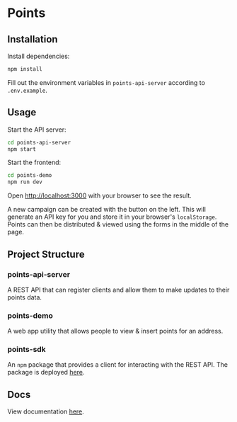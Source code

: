 # Points

## Installation

Install dependencies:

```bash
npm install
```

Fill out the environment variables in `points-api-server` according to `.env.example`.

## Usage

Start the API server:

```bash
cd points-api-server
npm start
```

Start the frontend:

```bash
cd points-demo
npm run dev
```

Open [http://localhost:3000](http://localhost:3000) with your browser to see the result.

A new campaign can be created with the button on the left. This will generate an API key for you and store it in your browser's `localStorage`.
Points can then be distributed & viewed using the forms in the middle of the page.

## Project Structure

### points-api-server
A REST API that can register clients and allow them to make updates to their points data.

### points-demo
A web app utility that allows people to view & insert points for an address.

### points-sdk
An `npm` package that provides a client for interacting with the REST API. The package is deployed [here](https://www.npmjs.com/package/@mikejerred/points-sdk).

## Docs

View documentation [here](https://mikes-organization-20.gitbook.io/absinthe-demo).
